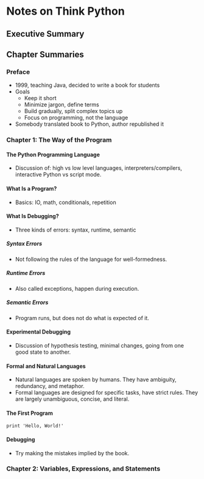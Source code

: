 # Notes on Think Python

## Executive Summary

## Chapter Summaries

### Preface

* 1999, teaching Java, decided to write a book for students
* Goals
    * Keep it short
    * Minimize jargon, define terms
    * Build gradually, split complex topics up
    * Focus on programming, not the language
* Somebody translated book to Python, author republished it

### Chapter 1: The Way of the Program

#### The Python Programming Language

* Discussion of: high vs low level languages, interpreters/compilers, interactive Python vs script mode.

#### What Is a Program?

* Basics: IO, math, conditionals, repetition

#### What Is Debugging?

* Three kinds of errors: syntax, runtime, semantic

##### Syntax Errors

* Not following the rules of the language for well-formedness.

##### Runtime Errors

* Also called exceptions, happen during execution.

##### Semantic Errors

* Program runs, but does not do what is expected of it.

#### Experimental Debugging

* Discussion of hypothesis testing, minimal changes, going from one good state to another.

#### Formal and Natural Languages

* Natural languages are spoken by humans. They have ambiguity, redundancy, and metaphor.
* Formal languages are designed for specific tasks, have strict rules. They are largely unambiguous, concise, and literal.

#### The First Program

```
print 'Hello, World!'
```

#### Debugging

* Try making the mistakes implied by the book.


### Chapter 2: Variables, Expressions, and Statements
